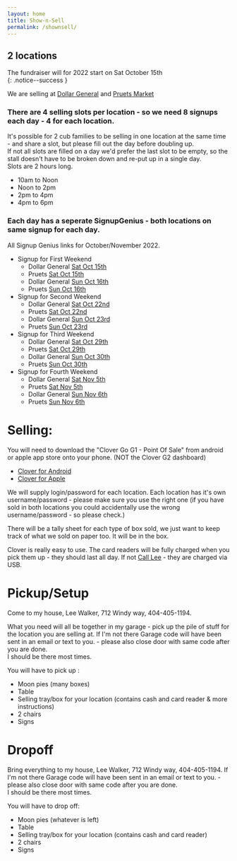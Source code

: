 ```yaml
---
layout: home
title: Show-n-Sell
permalink: /shownsell/
---
```


## 2 locations

The fundraiser  will for 2022 start on Sat October 15th<br/>
{: .notice--success }

We are selling at [Dollar General](https://www.google.com/maps/place/Dollar+General/@35.1744822,-85.3314633,17z/data=!3m2!4b1!5s0x8860f449559ad427:0xd12cea5ca04fd5cf!4m5!3m4!1s0x8860f44bffddafb7:0x14737cbbf3090bd2!8m2!3d35.1744822!4d-85.3292746) and [Pruets Market](https://www.google.com/maps/place/Pruett's+Market/@35.1386309,-85.330655,17z/data=!3m1!4b1!4m5!3m4!1s0x8860f5919d29f255:0x510723ddf790f66a!8m2!3d35.1386309!4d-85.328461)

### There are 4 selling slots per location  - so we need 8 signups each day - 4 for each location.

It's possible for 2 cub families to be selling in one location at the same time - and share a slot, but please fill out the day before doubling up.<br/>
If not all slots are filled on a day we'd prefer the last slot to be empty, so the stall doesn't have to be broken down and re-put up in a single day.<br/>
Slots are 2 hours long. 
- 10am to Noon
- Noon to 2pm
- 2pm to 4pm
- 4pm to 6pm

### Each day has a seperate SignupGenius - both locations on same signup for each day.

All Signup Genius links for October/November 2022.
- Signup for First Weekend
  - Dollar General [Sat Oct 15th](https://www.signupgenius.com/go/5080C4BAFAA29A2FA7-3116)
  - Pruets [Sat Oct 15th](https://www.signupgenius.com/go/5080c4bafaa29a2fa7-31162)
  - Dollar General [Sun Oct 16th](https://www.signupgenius.com/go/5080C4BAFAA29A2FA7-31164)
  - Pruets [Sun Oct 16th](https://www.signupgenius.com/go/5080C4BAFAA29A2FA7-31163)
- Signup for Second Weekend
  - Dollar General [Sat Oct 22nd](https://www.signupgenius.com/go/5080C4BAFAA29A2FA7-31165)
  - Pruets [Sat Oct 22nd](https://www.signupgenius.com/go/5080C4BAFAA29A2FA7-31166)
  - Dollar General [Sun Oct 23rd](https://www.signupgenius.com/go/5080C4BAFAA29A2FA7-31167)
  - Pruets [Sun Oct 23rd](https://www.signupgenius.com/go/5080C4BAFAA29A2FA7-31168)
- Signup for Third Weekend
  - Dollar General [Sat Oct 29th](https://www.signupgenius.com/go/5080C4BAFAA29A2FA7-31169)
  - Pruets [Sat Oct 29th](https://www.signupgenius.com/go/5080C4BAFAA29A2FA7-311610)
  - Dollar General [Sun Oct 30th](https://www.signupgenius.com/go/5080C4BAFAA29A2FA7-311611)
  - Pruets [Sun Oct 30th](https://www.signupgenius.com/go/5080C4BAFAA29A2FA7-311612)
- Signup for Fourth Weekend
  - Dollar General [Sat Nov 5th](https://www.signupgenius.com/go/5080C4BAFAA29A2FA7-311613)
  - Pruets [Sat Nov 5th](https://www.signupgenius.com/go/5080C4BAFAA29A2FA7-311614)
  - Dollar General [Sun Nov 6th](https://www.signupgenius.com/go/5080C4BAFAA29A2FA7-311615)
  - Pruets [Sun Nov 6th](https://www.signupgenius.com/go/5080C4BAFAA29A2FA7-31161)



# Selling:
You will need to download the "Clover Go G1 - Point Of Sale" from android or apple app store onto your phone. (NOT the Clover G2 dashboard)
- [Clover for Android](https://play.google.com/store/apps/details?id=com.firstdata.clovergo&hl=en_US&gl=US)
- [Clover for Apple](https://apps.apple.com/us/app/clover-go-g1-point-of-sale/id999050522)

We will supply login/password for each location. Each location has it's own username/password - please make sure you use the right one (if you have sold in both locations you could accidentally use the wrong username/password - so please check.)

There will be a tally sheet for each type of box sold, we just want to keep track of what we sold on paper too. It will be in the box.

Clover is really easy to use. The card readers will be fully charged when you pick them up - they should last all day. If not [Call Lee](tel:4044051194) - they are charged via USB.

# Pickup/Setup
Come to my house, Lee Walker, 712 Windy way, 404-405-1194.

What you need will all be together in my garage - pick up the pile of stuff for the location you are selling at. If I'm not there Garage code will have been sent in an email or text to you. - please also close door with same code after you are done. 
<br/>
I should be there most times.

You will have to pick up : 
- Moon pies (many boxes)
- Table 
- Selling tray/box for your location (contains cash and card reader & more instructions)
- 2 chairs
- Signs

# Dropoff
Bring everything to my house, Lee Walker, 712 Windy way, 404-405-1194.
If I'm not there Garage code will have been sent in an email or text to you. - please also close door with same code after you are done. 
<br/>
I should be there most times.

You will have to drop off: 
- Moon pies (whatever is left)
- Table 
- Selling tray/box for your location (contains cash and card reader)
- 2 chairs
- Signs


